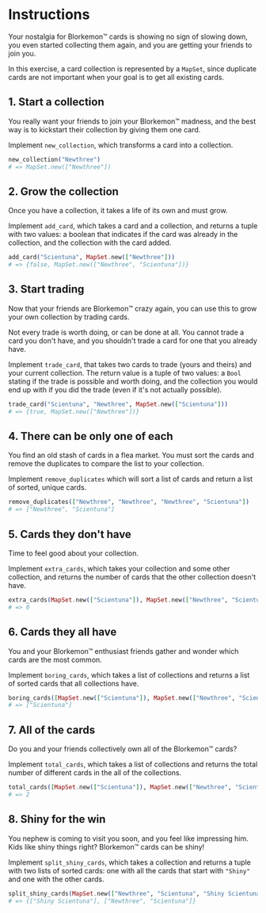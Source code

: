 # Instructions

Your nostalgia for Blorkemon™️ cards is showing no sign of slowing down, you even started collecting them again, and you are getting your friends to join you.

In this exercise, a card collection is represented by a `MapSet`, since duplicate cards are not important when your goal is to get all existing cards.

## 1. Start a collection

You really want your friends to join your Blorkemon™️ madness, and the best way is to kickstart their collection by giving them one card.

Implement `new_collection`, which transforms a card into a collection.

```elixir
new_collection("Newthree")
# => MapSet.new(["Newthree"])
```

## 2. Grow the collection

Once you have a collection, it takes a life of its own and must grow.

Implement `add_card`, which takes a card and a collection, and returns a tuple with two values: a boolean that indicates if the card was already in the collection, and the collection with the card added.

```elixir
add_card("Scientuna", MapSet.new(["Newthree"]))
# => {false, MapSet.new(["Newthree", "Scientuna"])}
```

## 3. Start trading

Now that your friends are Blorkemon™️ crazy again, you can use this to grow your own collection by trading cards.

Not every trade is worth doing, or can be done at all.
You cannot trade a card you don't have, and you shouldn't trade a card for one that you already have.

Implement `trade_card`, that takes two cards to trade (yours and theirs) and your current collection.
The return value is a tuple of two values: a `Bool` stating if the trade is possible and worth doing, and the collection you would end up with if you did the trade (even if it's not actually possible).

```elixir
trade_card("Scientuna", "Newthree", MapSet.new(["Scientuna"]))
# => {true, MapSet.new(["Newthree"])}
```

## 4. There can be only one of each

You find an old stash of cards in a flea market.
You must sort the cards and remove the duplicates to compare the list to your collection.

Implement `remove_duplicates` which will sort a list of cards and return a list of sorted, unique cards.

```elixir
remove_duplicates(["Newthree", "Newthree", "Newthree", "Scientuna"])
# => ["Newthree", "Scientuna"]
```

## 5. Cards they don't have

Time to feel good about your collection.

Implement `extra_cards`, which takes your collection and some other collection, and returns the number of cards that the other collection doesn't have.

```elixir
extra_cards(MapSet.new(["Scientuna"]), MapSet.new(["Newthree", "Scientuna"]))
# => 0
```

## 6. Cards they all have

You and your Blorkemon™️ enthusiast friends gather and wonder which cards are the most common.

Implement `boring_cards`, which takes a list of collections and returns a list of sorted cards that all collections have.

```elixir
boring_cards([MapSet.new(["Scientuna"]), MapSet.new(["Newthree", "Scientuna"])])
# => ["Scientuna"]
```

## 7. All of the cards

Do you and your friends collectively own all of the Blorkemon™️ cards?

Implement `total_cards`, which takes a list of collections and returns the total number of different cards in the all of the collections.

```elixir
total_cards([MapSet.new(["Scientuna"]), MapSet.new(["Newthree", "Scientuna"])])
# => 2
```

## 8. Shiny for the win

You nephew is coming to visit you soon, and you feel like impressing him.
Kids like shiny things right?
Blorkemon™️ cards can be shiny!

Implement `split_shiny_cards`, which takes a collection and returns a tuple with two lists of sorted cards: one with all the cards that start with `"Shiny"` and one with the other cards.

```elixir
split_shiny_cards(MapSet.new(["Newthree", "Scientuna", "Shiny Scientuna"]))
# => {["Shiny Scientuna"], ["Newthree", "Scientuna"]}
```

